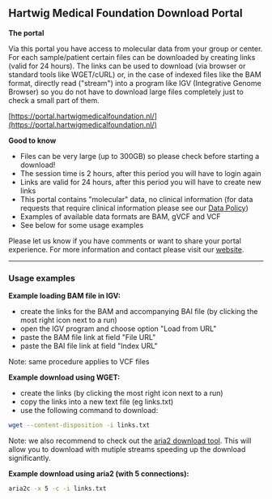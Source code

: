 ## Hartwig Medical Foundation Download Portal

**The portal**

Via this portal you have access to molecular data from your group or center. For each sample/patient certain files can be downloaded by creating links (valid for 24 hours). The links can be used to download (via browser or standard tools like WGET/cURL) or, in the case of indexed files like the BAM format, directly read ("stream") into a program like IGV (Integrative Genome Browser) so you do not have to download large files completely just to check a small part of them.

[https://portal.hartwigmedicalfoundation.nl/](https://portal.hartwigmedicalfoundation.nl/)

**Good to know**

- Files can be very large (up to 300GB) so please check before starting a download!
- The session time is 2 hours, after this period you will have to login again
- Links are valid for 24 hours, after this period you will have to create new links
- This portal contains "molecular" data, no clinical information (for data requests that require clinical information please see our [Data Policy](https://www.hartwigmedicalfoundation.nl/databeleid/))
- Examples of available data formats are BAM, gVCF and VCF
- See below for some usage examples

Please let us know if you have comments or want to share your portal experience. For more information and contact please visit our [website](https://www.hartwigmedicalfoundation.nl).

-----
### Usage examples

**Example loading BAM file in IGV:**
- create the links for the BAM and accompanying BAI file (by clicking the most right icon next to a run)
- open the IGV program and choose option "Load from URL"
- paste the BAM file link at field "File URL"
- paste the BAI file link at field "Index URL"

Note: same procedure applies to VCF files

**Example download using WGET:**
- create the links (by clicking the most right icon next to a run)
- copy the links into a new text file (eg links.txt)
- use the following command to download: 

```sh
wget --content-disposition -i links.txt
```

Note: we also recommend to check out the [aria2 download tool](https://aria2.github.io/). This will allow you to download with mutiple streams speeding up the download significantly.

**Example download using aria2 (with 5 connections):**
```sh
aria2c -x 5 -c -i links.txt
```

